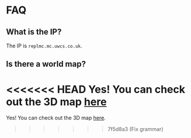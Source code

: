 # FAQ

## What is the IP?

The IP is `replmc.mc.uwcs.co.uk`.

## Is there a world map?

<<<<<<< HEAD
Yes! You can check out the 3D map [here](https://replmc.mc.uwcs.co.uk)
=======
Yes! You can check out the 3D map [here](https://replmc.mc.uwcs.co.uk).
>>>>>>> 7f5d8a3 (Fix grammar)
